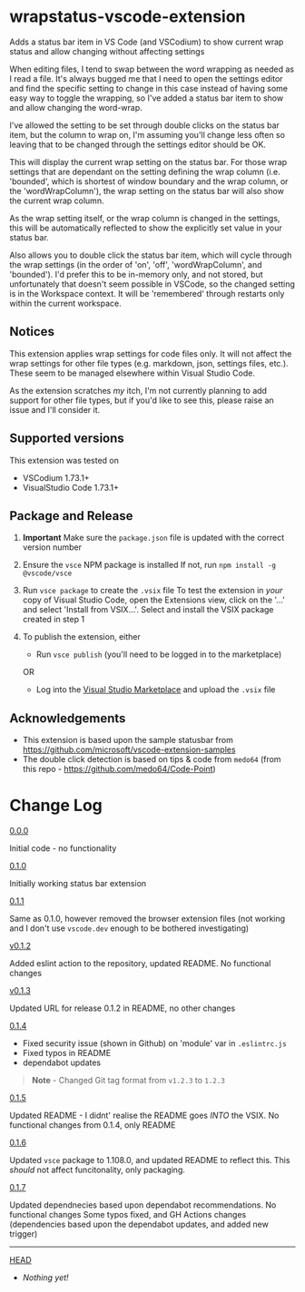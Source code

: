 # wrapstatus-vscode-extension
Adds a status bar item in VS Code (and VSCodium) to show current wrap status and allow changing without affecting settings

When editing files, I tend to swap between the word wrapping as needed as I read a file. It's always bugged me that I need to open the settings editor and find the specific setting to change in this case instead of having some easy way to toggle the wrapping, so I've added a status bar item to show and allow changing the word-wrap.

I've allowed the setting to be set through double clicks on the status bar item, but the column to wrap on, I'm assuming you'll change less often so leaving that to be changed through the settings editor should be OK.

This will display the current wrap setting on the status bar. For those wrap settings that are dependant on the setting defining the wrap column (i.e. 'bounded', which is shortest of window boundary and the wrap column, or the 'wordWrapColumn'), the wrap setting on the status bar will also show the current wrap column.

As the wrap setting itself, or the wrap column is changed in the settings, this will be automatically reflected to show the explicitly set value in your status bar.

Also allows you to double click the status bar item, which will cycle through the wrap settings (in the order of 'on', 'off', 'wordWrapColumn', and 'bounded'). I'd prefer this to be in-memory only, and not stored, but unfortunately that doesn't seem possible in VSCode, so the changed setting is in the Workspace context. It will be 'remembered' through restarts only within the current workspace.

## Notices
This extension applies wrap settings for code files only. It will not affect the wrap settings for other file types (e.g. markdown, json, settings files, etc.). These seem to be managed elsewhere within Visual Studio Code. 

As the extension scratches _my_ itch, I'm not currently planning to add support for other file types, but if you'd like to see this, please raise an issue and I'll consider it.

## Supported versions
This extension was tested on 
* VSCodium 1.73.1+
* VisualStudio Code 1.73.1+

## Package and Release
1. **Important** Make sure the `package.json` file is updated with the correct version number
2. Ensure the `vsce` NPM package is installed
   If not, run `npm install -g @vscode/vsce`
3. Run `vsce package` to create the `.vsix` file
   To test the extension in _your_ copy of Visual Studio Code, open the Extensions view, click on the '...' and select 'Install from VSIX...'. Select and install the VSIX package created in step 1
4. To publish the extension, either
   - Run `vsce publish` (you'll need to be logged in to the marketplace)

   OR

   - Log into the [Visual Studio Marketplace](https://marketplace.visualstudio.com/manage) and upload the `.vsix` file

## Acknowledgements
- This extension is based upon the sample statusbar from https://github.com/microsoft/vscode-extension-samples
- The double click detection is based on tips & code from `medo64` (from this repo - https://github.com/medo64/Code-Point)


# Change Log
[0.0.0](https://github.com/grahammkelly/wrapstatus-vscode-extension/tree/0.0.0) 

Initial code - no functionality

[0.1.0](https://github.com/grahammkelly/wrapstatus-vscode-extension/tree/0.1.0) 

Initially working status bar extension

[0.1.1](https://github.com/grahammkelly/wrapstatus-vscode-extension/tree/0.1.1) 

Same as 0.1.0, however removed the browser extension files (not working and I don't use `vscode.dev` enough to be bothered investigating)

[v0.1.2](https://github.com/grahammkelly/wrapstatus-vscode-extension/tree/v0.1.2) 

Added eslint action to the repository, updated README. No functional changes

[v0.1.3](https://github.com/grahammkelly/wrapstatus-vscode-extension/tree/v0.1.3) 

Updated URL for release 0.1.2 in README, no other changes

[0.1.4](https://github.com/grahammkelly/wrapstatus-vscode-extension/tree/0.1.4) 

- Fixed security issue (shown in Github) on 'module' var in `.eslintrc.js`
- Fixed typos in README
- dependabot updates

> **Note** - Changed Git tag format from `v1.2.3` to `1.2.3`

[0.1.5](https://github.com/grahammkelly/wrapstatus-vscode-extension/tree/0.1.5)

Updated README - I didnt' realise the README goes _INTO_ the VSIX. No functional changes from 0.1.4, only README

[0.1.6](https://github.com/grahammkelly/wrapstatus-vscode-extension/tree/0.1.6)

Updated `vsce` package to 1.108.0, and updated README to reflect this. This _should_ not affect funcitonality, only packaging.

[0.1.7](https://github.com/grahammkelly/wrapstatus-vscode-extension/tree/0.1.7)

Updated dependnecies based upon dependabot recommendations. No functional changes
Some typos fixed, and GH Actions changes (dependencies based upon the dependabot updates, and added new trigger)


---

[HEAD](https://github.com/grahammkelly/wrapstatus-vscode-extension) 

- _Nothing yet!_

